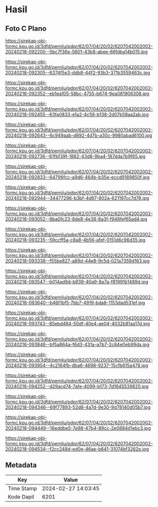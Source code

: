# Hasil

## Foto C Plano

https://sirekap-obj-formc.kpu.go.id/3dfd/pemilu/pdpr/62/07/04/20/02/6207042002002-20240218-092200--5bc7f36e-5601-43b8-abee-66fdba14b015.jpg

https://sirekap-obj-formc.kpu.go.id/3dfd/pemilu/pdpr/62/07/04/20/02/6207042002002-20240218-092305--6374f5e3-ddb8-44f2-93b3-371b3559463c.jpg

https://sirekap-obj-formc.kpu.go.id/3dfd/pemilu/pdpr/62/07/04/20/02/6207042002002-20240218-092352--eb1ea105-58bc-4755-b674-9ea081906308.jpg

https://sirekap-obj-formc.kpu.go.id/3dfd/pemilu/pdpr/62/07/04/20/02/6207042002002-20240218-092455--63fa0833-e1a2-4c56-b138-2d07b58aa2ab.jpg

https://sirekap-obj-formc.kpu.go.id/3dfd/pemilu/pdpr/62/07/04/20/02/6207042002002-20240218-092643--6c949aab-d892-4d7b-a30c-9980abad6100.jpg

https://sirekap-obj-formc.kpu.go.id/3dfd/pemilu/pdpr/62/07/04/20/02/6207042002002-20240218-092736--61fbf39f-1882-43d8-9ba4-187dda7b9f65.jpg

https://sirekap-obj-formc.kpu.go.id/3dfd/pemilu/pdpr/62/07/04/20/02/6207042002002-20240218-092833--64796fcc-a9d6-464b-b35e-eccd9189850f.jpg

https://sirekap-obj-formc.kpu.go.id/3dfd/pemilu/pdpr/62/07/04/20/02/6207042002002-20240218-092944--34477296-b3bf-4d97-802a-621197cc7d78.jpg

https://sirekap-obj-formc.kpu.go.id/3dfd/pemilu/pdpr/62/07/04/20/02/6207042002002-20240218-093052--8ba0fc23-8de8-4e38-8a3f-f948fef65ad4.jpg

https://sirekap-obj-formc.kpu.go.id/3dfd/pemilu/pdpr/62/07/04/20/02/6207042002002-20240218-093235--59ccff5a-c8a8-4b56-afef-0151d6c96d35.jpg

https://sirekap-obj-formc.kpu.go.id/3dfd/pemilu/pdpr/62/07/04/20/02/6207042002002-20240218-093338--f55be827-a89d-44e8-9c5d-021a7359d163.jpg

https://sirekap-obj-formc.kpu.go.id/3dfd/pemilu/pdpr/62/07/04/20/02/6207042002002-20240218-093547--b014ad9d-b939-40a9-8a7a-f81991b1489d.jpg

https://sirekap-obj-formc.kpu.go.id/3dfd/pemilu/pdpr/62/07/04/20/02/6207042002002-20240218-093640--b46f1bf5-7bb7-4919-bda8-1153dad531ef.jpg

https://sirekap-obj-formc.kpu.go.id/3dfd/pemilu/pdpr/62/07/04/20/02/6207042002002-20240218-093743--85ebd484-50df-40e4-ae04-4032b81aa17d.jpg

https://sirekap-obj-formc.kpu.go.id/3dfd/pemilu/pdpr/62/07/04/20/02/6207042002002-20240218-093846--bf5a864a-f6d3-431a-a7b7-2c84e0eb99da.jpg

https://sirekap-obj-formc.kpu.go.id/3dfd/pemilu/pdpr/62/07/04/20/02/6207042002002-20240218-093954--4c2164fb-dba6-4698-9237-15cfb615a478.jpg

https://sirekap-obj-formc.kpu.go.id/3dfd/pemilu/pdpr/62/07/04/20/02/6207042002002-20240218-094252--d29acd74-7afe-4099-b173-7d1645539820.jpg

https://sirekap-obj-formc.kpu.go.id/3dfd/pemilu/pdpr/62/07/04/20/02/6207042002002-20240218-094346--69f77893-52d8-4a7d-9e30-9d78140d05b7.jpg

https://sirekap-obj-formc.kpu.go.id/3dfd/pemilu/pdpr/62/07/04/20/02/6207042002002-20240218-094449--16eddbe5-7e98-47b4-89cc-2e0884d1ebc3.jpg

https://sirekap-obj-formc.kpu.go.id/3dfd/pemilu/pdpr/62/07/04/20/02/6207042002002-20240218-094534--f2cc248d-ed0e-46ae-b641-31074bf3262e.jpg


## Metadata

| Key        | Value               |
| ---------- | ------------------- |
| Time Stamp | 2024-02-27 14:03:45 |
| Kode Dapil | 6201                |



